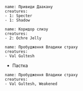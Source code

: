 ```encounter
name: Привиди Даакану
creatures: 
- 1: Specter
- 1: Shadow
```
```encounter
name: Коридор слизу
creatures: 
- 2: Ochre Jelly
```
```encounter
name: Пробудження Владики страху
creatures: 
- Val Gultesh
```
- Пастка 
```encounter
name: Пробудження Владики страху
creatures: 
- Val Gultesh, Weakened
```